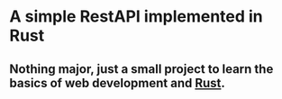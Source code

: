 # A simple RestAPI implemented in Rust
## Nothing major, just a small project to learn the basics of web development and [Rust](https://www.rust-lang.org/).
